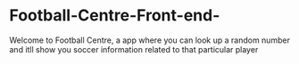 # Football-Centre-Front-end-
Welcome to Football Centre, a app where you can look up a random number and itll show you soccer information related to that particular player
